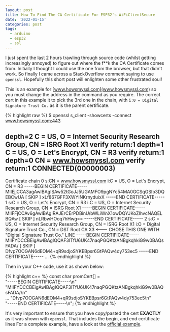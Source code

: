 ```yaml
---
layout: post
title: How To Find The CA Certificate For ESP32's WiFiClientSecure
date: '2022-01-15'
categories: post
tags:
  - arduino
  - esp32
  - ssl
---
```


I just spent the last 2 hours trawling through source code (whilst getting increasingly annoyed) to figure out where the f**k the CA Certificate comes from. Initially I thought I could use the one from the browser, but that didn't work. So finally I came across a StackOverflow comment saying to use `openssl`. Hopefully this short post will enlighten some other frustrated soul!

This is an example for [www.howsmyssl.com](www.howsmyssl.com) so you must change the address in the command as you require. The correct cert in this example it to pick the 3rd one in the chain, with `i:0 = Digital Signature Trust Co.` as it is the parent certificate.

{% highlight raw %}
$ openssl s_client -showcerts -connect www.howsmyssl.com:443

depth=2 C = US, O = Internet Security Research Group, CN = ISRG Root X1
verify return:1
depth=1 C = US, O = Let's Encrypt, CN = R3
verify return:1
depth=0 CN = www.howsmyssl.com
verify return:1
CONNECTED(00000003)
---
Certificate chain
 0 s:CN = www.howsmyssl.com
   i:C = US, O = Let's Encrypt, CN = R3
-----BEGIN CERTIFICATE-----
MIIEjjCCA3agAwIBAgISAw52tGoJJ5UGAMFO9pgNYc54MA0GCSqGSIb3DQEBCwUA
[ SKIP ]
xLf867GFF3XWYINKrnyduixX
-----END CERTIFICATE-----
 1 s:C = US, O = Let's Encrypt, CN = R3
   i:C = US, O = Internet Security Research Group, CN = ISRG Root X1
-----BEGIN CERTIFICATE-----
MIIFFjCCAv6gAwIBAgIRAJErCErPDBinU/bWLiWnX1owDQYJKoZIhvcNAQELBQAw
[ SKIP ]
nLRbwHOoq7hHwg==
-----END CERTIFICATE-----
 2 s:C = US, O = Internet Security Research Group, CN = ISRG Root X1
   i:O = Digital Signature Trust Co., CN = DST Root CA X3               <--- CHOSE THIS ONE WITH "Digital Signature Trust Co." LINE
-----BEGIN CERTIFICATE-----
MIIFYDCCBEigAwIBAgIQQAF3ITfU6UK47naqPGQKtzANBgkqhkiG9w0BAQsFADA/
[ SKIP ]
Dfvp7OOGAN6dEOM4+qR9sdjoSYKEBpsr6GtPAQw4dy753ec5
-----END CERTIFICATE-----
...
{% endhighlight %}

Then in your C++ code, use it as shown below:

{% highlight c++ %}
const char promCert[] = \
"-----BEGIN CERTIFICATE-----\n" \
"MIIFYDCCBEigAwIBAgIQQAF3ITfU6UK47naqPGQKtzANBgkqhkiG9w0BAQsFADA/\n" \
...
"Dfvp7OOGAN6dEOM4+qR9sdjoSYKEBpsr6GtPAQw4dy753ec5\n" \
"-----END CERTIFICATE-----\n";
{% endhighlight %}

It's very important to ensure that you have copy/pasted the cert **EXACTLY** as it was shown with `openssl`. That includes the begin, and end certificate lines For a complete example, have a look at the [official example][1].

  [1]: https://github.com/espressif/arduino-esp32/blob/master/libraries/WiFiClientSecure/examples/WiFiClientSecure/WiFiClientSecure.ino#L20-L40
